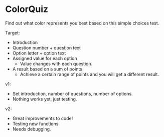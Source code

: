# ColorQuiz
Find out what color represents you best based on this simple choices test.

Target:
- Introduction
- Question number + question text
- Option letter + option text
- Assigned value for each option
   - Value changes with each question.
- A result based on a sum of points
   - Achieve a certain range of points and you will get a different result.

v1:
  - Set introduction, number of questions, number of options.
  - Nothing works yet, just testing.

v2:
   - Great improvements to code!
   - Testing new functions
   - Needs debugging.
